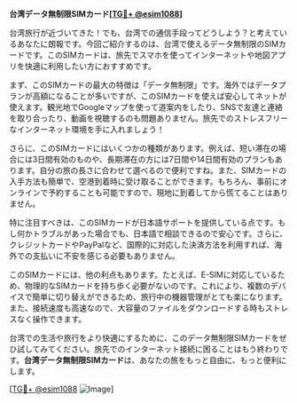 **台湾データ無制限SIMカード[[TG💪+ @esim1088](https://t.me/s/esim1088)]**

台湾旅行が近づいてきた！でも、台湾での通信手段ってどうしよう？と考えているあなたに朗報です。今回ご紹介するのは、台湾で使えるデータ無制限のSIMカードです。このSIMカードは、旅先でスマホを使ってインターネットや地図アプリを快適に利用したい方におすすめです。

まず、このSIMカードの最大の特徴は「データ無制限」です。海外ではデータプランが高額になることが多いですが、このSIMカードを使えば安心してネットが使えます。観光地でGoogleマップを使って道案内をしたり、SNSで友達と連絡を取り合ったり、動画を視聴するのも問題ありません。旅先でのストレスフリーなインターネット環境を手に入れましょう！

さらに、このSIMカードにはいくつかの種類があります。例えば、短い滞在の場合には3日間有効のものや、長期滞在の方には7日間や14日間有効のプランもあります。自分の旅の長さに合わせて選べるので便利ですね。また、SIMカードの入手方法も簡単で、空港到着時に受け取ることができます。もちろん、事前にオンラインで予約することも可能ですので、現地に到着してから慌てることはありません。

特に注目すべきは、このSIMカードが日本語サポートを提供している点です。もし何かトラブルがあった場合でも、日本語で相談できるので安心です。さらに、クレジットカードやPayPalなど、国際的に対応した決済方法を利用すれば、海外での支払いに不安を感じる必要もありません。

このSIMカードには、他の利点もあります。たとえば、E-SIMに対応しているため、物理的なSIMカードを持ち歩く必要がないのです。これにより、複数のデバイスで簡単に切り替えができるため、旅行中の機器管理がとても楽になります。また、接続速度も高速なので、大容量のファイルをダウンロードする時もストレスなく操作できます。

台湾での生活や旅行をより快適にするために、このデータ無制限SIMカードをぜひ試してみてください。旅先でのインターネット接続に困ることはもう終わりです。**台湾データ無制限SIMカード**は、あなたの旅をもっと自由に、もっと便利にします。

[[TG💪+ @esim1088](https://t.me/s/esim1088) ![Image](https://i.postimg.cc/Y0z9fWf4/image.png)]